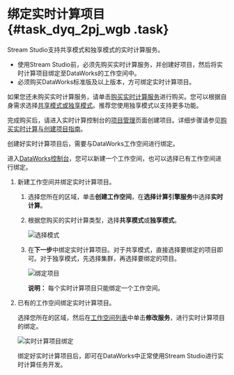 # 绑定实时计算项目 {#task_dyq_2pj_wgb .task}

Stream Studio支持共享模式和独享模式的实时计算服务。

-   使用Stream Studio前，必须先购买实时计算服务，并创建好项目，然后将实时计算项目绑定至DataWorks的工作空间中。
-   必须购买DataWorks标准版及以上版本，方可绑定实时计算项目。

如果您还未购买实时计算服务，请单击[购买实时计算服务](https://data.aliyun.com/product/sc?spm=a2c4g.11186623.1280361.88.3fb433b4151Cof)进行购买。您可以根据自身需求选择[共享模式或独享模式](../../../../cn.zh-CN/产品简介/产品模式/独享模式与共享模式的区别.md#)。推荐您使用独享模式以支持更多功能。

完成购买后，请进入实时计算控制台的[项目管理](https://stream.console.aliyun.com/zh/light/#/profile/project)页面创建项目。详细步骤请参见[购买实时计算与创建项目指南](../../../../cn.zh-CN/准备工作/开通服务和创建项目.md#)。

创建好实时计算项目后，需要与DataWorks工作空间进行绑定。

进入[DataWorks控制台](https://workbench.data.aliyun.com/consolenew#/projectlist)，您可以新建一个工作空间，也可以选择已有工作空间进行绑定。

1.  新建工作空间并绑定实时计算项目。 
    1.  选择您所在的区域，单击**创建工作空间**，在**选择计算引擎服务**中选择**实时计算**。
    2.  根据您购买的实时计算类型，选择**共享模式**或**独享模式**。 

        ![选择模式](http://static-aliyun-doc.oss-cn-hangzhou.aliyuncs.com/assets/img/129960/156886249139661_zh-CN.png)

    3.  在**下一步**中绑定实时计算项目。对于共享模式，直接选择要绑定的项目即可。对于独享模式，先选择集群，再选择要绑定的项目。 

        ![绑定项目](http://static-aliyun-doc.oss-cn-hangzhou.aliyuncs.com/assets/img/129960/156886249239662_zh-CN.png)

        **说明：** 每个实时计算项目只能绑定一个工作空间。

2.  已有的工作空间绑定实时计算项目。 

    选择您所在的区域，然后在[工作空间列表](cn.zh-CN/管理控制台/工作空间列表.md#)中单击**修改服务**，进行实时计算项目的绑定。

    ![实时计算项目绑定](http://static-aliyun-doc.oss-cn-hangzhou.aliyuncs.com/assets/img/129960/156886249239663_zh-CN.png)

    绑定好实时计算项目后，即可在DataWorks中正常使用Stream Studio进行实时计算任务开发。


